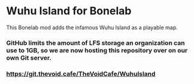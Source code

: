 # Wuhu Island for Bonelab
This Bonelab mod adds the infamous Wuhu Island as a playable map.

### GitHub limits the amount of LFS storage an organization can use to 1GB, so we are now hosting this repository over on our own Git server.
### https://git.thevoid.cafe/TheVoidCafe/WuhuIsland
